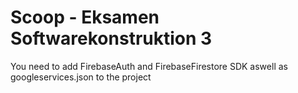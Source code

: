 # Scoop - Eksamen Softwarekonstruktion 3
 
You need to add FirebaseAuth and FirebaseFirestore SDK aswell as googleservices.json to the project
